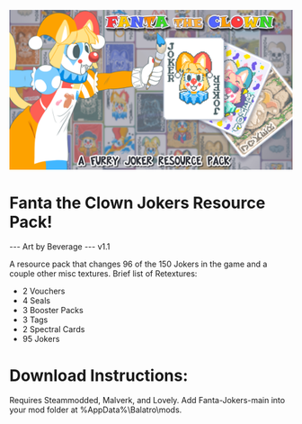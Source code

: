 ![FantaThumbnail](thumbnail.png)

# Fanta the Clown Jokers Resource Pack!

--- Art by Beverage --- v1.1

A resource pack that changes 96 of the 150 Jokers in the game and a couple other misc textures.
Brief list of Retextures:

- 2 Vouchers
- 4 Seals
- 3 Booster Packs
- 3 Tags
- 2 Spectral Cards
- 95 Jokers


# Download Instructions:
Requires Steammodded, Malverk, and Lovely. 
Add Fanta-Jokers-main into your mod folder at %AppData%\Balatro\mods\.


